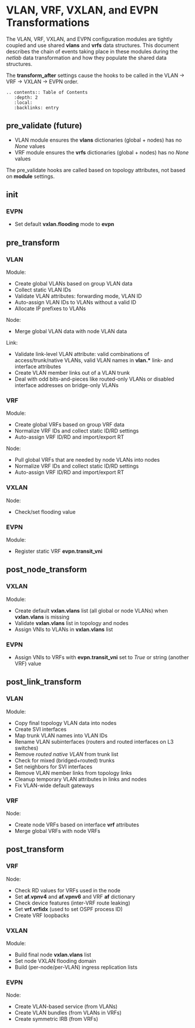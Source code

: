 # VLAN, VRF, VXLAN, and EVPN Transformations

The VLAN, VRF, VXLAN, and EVPN configuration modules are tightly coupled and use shared **vlans** and **vrfs** data structures. This document describes the chain of events taking place in these modules during the *netlab* data transformation and how they populate the shared data structures.

The **transform_after** settings cause the hooks to be called in the VLAN -> VRF -> VXLAN -> EVPN order.

```eval_rst
.. contents:: Table of Contents
   :depth: 2
   :local:
   :backlinks: entry
```

## pre_validate (future)

* VLAN module ensures the **vlans** dictionaries (global + nodes) has no *None* values
* VRF module ensures the **vrfs** dictionaries (global + nodes) has no *None* values

The pre_validate hooks are called based on topology attributes, not based on **module** settings.

## init

### EVPN

* Set default **vxlan.flooding** mode to **evpn**

## pre_transform

### VLAN

Module:
* Create global VLANs based on group VLAN data
* Collect static VLAN IDs
* Validate VLAN attributes: forwarding mode, VLAN ID
* Auto-assign VLAN IDs to VLANs without a valid ID
* Allocate IP prefixes to VLANs

Node:
* Merge global VLAN data with node VLAN data

Link:
* Validate link-level VLAN attribute: valid combinations of access/trunk/native VLANs, valid VLAN names in **vlan.\*** link- and interface attributes
* Create VLAN member links out of a VLAN trunk
* Deal with odd bits-and-pieces like routed-only VLANs or disabled interface addresses on bridge-only VLANs

### VRF

Module:
* Create global VRFs based on group VRF data
* Normalize VRF IDs and collect static ID/RD settings
* Auto-assign VRF ID/RD and import/export RT

Node:
* Pull global VRFs that are needed by node VLANs into nodes
* Normalize VRF IDs and collect static ID/RD settings
* Auto-assign VRF ID/RD and import/export RT

### VXLAN

Node:
* Check/set flooding value

### EVPN

Module:
* Register static VRF **evpn.transit_vni**

## post_node_transform

### VXLAN

Module:
* Create default **vxlan.vlans** list (all global or node VLANs) when **vxlan.vlans** is missing
* Validate **vxlan.vlans** list in topology and nodes
* Assign VNIs to VLANs in **vxlan.vlans** list

### EVPN

* Assign VNIs to VRFs with **evpn.transit_vni** set to *True* or string (another VRF) value

## post_link_transform

### VLAN

Module:
* Copy final topology VLAN data into nodes
* Create SVI interfaces
* Map trunk VLAN names into VLAN IDs
* Rename VLAN subinterfaces (routers and routed interfaces on L3 switches)
* Remove *routed native VLAN* from trunk list
* Check for mixed (bridged+routed) trunks
* Set neighbors for SVI interfaces
* Remove VLAN member links from topology links
* Cleanup temporary VLAN attributes in links and nodes
* Fix VLAN-wide default gateways

### VRF

Node:
* Create node VRFs based on interface **vrf** attributes
* Merge global VRFs with node VRFs

## post_transform

### VRF

Node:
* Check RD values for VRFs used in the node
* Set **af.vpnv4** and **af.vpnv6** and VRF **af** dictionary
* Check device features (inter-VRF route leaking)
* Set **vrf.vrfidx** (used to set OSPF process ID)
* Create VRF loopbacks

### VXLAN

Module:
* Build final node **vxlan.vlans** list
* Set node VXLAN flooding domain
* Build (per-node/per-VLAN) ingress replication lists

### EVPN

Node:
* Create VLAN-based service (from VLANs)
* Create VLAN bundles (from VLANs in VRFs)
* Create symmetric IRB (from VRFs)
